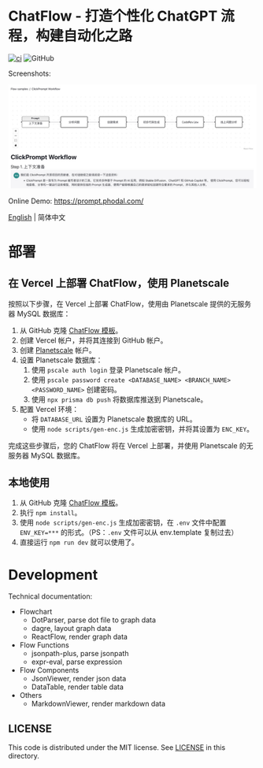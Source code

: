 # ChatFlow - 打造个性化 ChatGPT 流程，构建自动化之路

[![ci](https://github.com/prompt-engineering/chat-flow/actions/workflows/ci.yaml/badge.svg)](https://github.com/prompt-engineering/chat-flow/actions/workflows/ci.yaml)
![GitHub](https://img.shields.io/github/license/prompt-engineering/chat-flow)

Screenshots:

![](docs/screenshot.jpeg)

Online Demo: https://prompt.phodal.com/

[English](./README.md) | 简体中文

# 部署


## 在 Vercel 上部署 ChatFlow，使用 Planetscale

按照以下步骤，在 Vercel 上部署 ChatFlow，使用由 Planetscale 提供的无服务器 MySQL 数据库：

1.  从 GitHub 克隆 [ChatFlow 模板](https://github.com/prompt-engineering/chat-flow)。
2.  创建 Vercel 帐户，并将其连接到 GitHub 帐户。
3.  创建 [Planetscale](https://app.planetscale.com) 帐户。
4.  设置 Planetscale 数据库：
    1.  使用 `pscale auth login` 登录 Planetscale 帐户。
    2.  使用 `pscale password create <DATABASE_NAME> <BRANCH_NAME> <PASSWORD_NAME>` 创建密码。
    3.  使用 `npx prisma db push` 将数据库推送到 Planetscale。
5.  配置 Vercel 环境：
    - 将 `DATABASE_URL` 设置为 Planetscale 数据库的 URL。
    - 使用 `node scripts/gen-enc.js` 生成加密密钥，并将其设置为 `ENC_KEY`。

完成这些步骤后，您的 ChatFlow 将在 Vercel 上部署，并使用 Planetscale 的无服务器 MySQL 数据库。

## 本地使用

1. 从 GitHub 克隆 [ChatFlow 模板](https://github.com/prompt-engineering/chat-flow)。
2. 执行 `npm install`。
3. 使用 `node scripts/gen-enc.js` 生成加密密钥，在 `.env` 文件中配置 `ENV_KEY=***` 的形式。（PS：`.env` 文件可以从 env.template 复制过去）
4. 直接运行 `npm run dev` 就可以使用了。

# Development

Technical documentation:

- Flowchart
  - DotParser, parse dot file to graph data
  - dagre, layout graph data
  - ReactFlow, render graph data
- Flow Functions
  - jsonpath-plus, parse jsonpath
  - expr-eval, parse expression
- Flow Components
  - JsonViewer, render json data
  - DataTable, render table data
- Others
  - MarkdownViewer, render markdown data

## LICENSE

This code is distributed under the MIT license. See [LICENSE](./LICENSE) in this directory.
